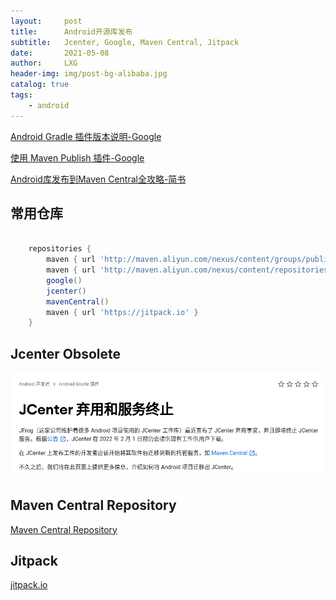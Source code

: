 ```yaml
---
layout:     post
title:      Android开源库发布
subtitle:   Jcenter, Google, Maven Central, Jitpack
date:       2021-05-08
author:     LXG
header-img: img/post-bg-alibaba.jpg
catalog: true
tags:
    - android
---
```


[Android Gradle 插件版本说明-Google](https://developer.android.google.cn/studio/releases/gradle-plugin?hl=zh_cn)

[使用 Maven Publish 插件-Google](https://developer.android.google.cn/studio/build/maven-publish-plugin?hl=zh_cn)

[Android库发布到Maven Central全攻略-简书](https://xiaozhuanlan.com/topic/6174835029)

## 常用仓库

```gradle

    repositories {
        maven { url 'http://maven.aliyun.com/nexus/content/groups/public/' }
        maven { url 'http://maven.aliyun.com/nexus/content/repositories/jcenter' }
        google()
        jcenter()
        mavenCentral()
        maven { url 'https://jitpack.io' }
    }

```

## Jcenter Obsolete

![jcenter_obsolete](/images/androidstudio/jcenter_obsolete.png)

## Maven Central Repository

[Maven Central Repository](https://maven.apache.org/repository/index.html)

## Jitpack

[jitpack.io](https://jitpack.io/)


 

